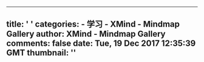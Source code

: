 
---
title: ' '
categories: 
    - 学习
    - XMind - Mindmap Gallery
author: XMind - Mindmap Gallery
comments: false
date: Tue, 19 Dec 2017 12:35:39 GMT
thumbnail: ''
---

<div>   
   
</div>
            